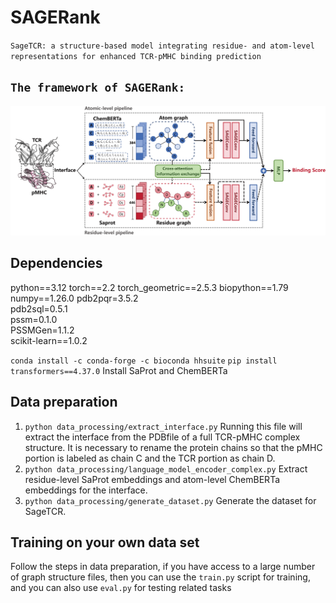 # SAGERank
`SageTCR: a structure-based model integrating residue- and atom-level representations for enhanced TCR-pMHC binding prediction`

## `The framework of SAGERank:`
![image](./framework.png)

## Dependencies
python==3.12
torch==2.2
torch_geometric==2.5.3
biopython==1.79  
numpy==1.26.0 
pdb2pqr=3.5.2  
pdb2sql=0.5.1  
pssm=0.1.0  
PSSMGen=1.1.2  
scikit-learn==1.0.2  
 
 `conda install -c conda-forge -c bioconda hhsuite`
 `pip install transformers==4.37.0`
 Install SaProt and ChemBERTa

## Data preparation
1. `python data_processing/extract_interface.py` Running this file will extract the interface from the PDBfile of a full TCR-pMHC complex structure. It is necessary to rename the protein chains so that the pMHC portion is labeled as chain C and the TCR portion as chain D.
2. `python data_processing/language_model_encoder_complex.py` Extract residue-level SaProt embeddings and atom-level ChemBERTa embeddings for the interface.
3. `python data_processing/generate_dataset.py` Generate the dataset for SageTCR.
   
## Training on your own data set
Follow the steps in data preparation, if you have access to a large number of graph structure files, then you can use the `train.py` script for training, and you can also use `eval.py` for testing related tasks

